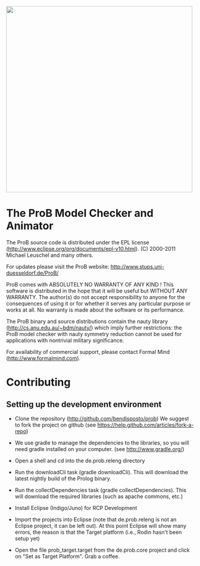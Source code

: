 <img src="https://github.com/bendisposto/prob/raw/develop/logo.png" width="500" align="center">

# The ProB Model Checker and Animator

The ProB source code is distributed under the EPL license (http://www.eclipse.org/org/documents/epl-v10.html).
(C) 2000-2011 Michael Leuschel and many others.

For updates please visit the ProB website: http://www.stups.uni-duesseldorf.de/ProB/

ProB comes with ABSOLUTELY NO WARRANTY OF ANY KIND ! This software is distributed in the hope that it will be useful but WITHOUT ANY WARRANTY. The author(s) do not accept responsibility to anyone for the consequences of using it or for whether it serves any particular purpose or works at all. No warranty is made about the software or its performance.

The ProB binary and source distributions contain the nauty library (http://cs.anu.edu.au/~bdm/nauty/) which imply further restrictions: the ProB model checker with nauty symmetry reduction cannot be used for applications with nontrivial military significance. 

For availability of commercial support, please contact Formal Mind (http://www.formalmind.com).

# Contributing

## Setting up the development environment

- Clone the repository (http://github.com/bendisposto/prob) 
  We suggest to fork the project on github (see https://help.github.com/articles/fork-a-repo)

- We use gradle to manage the dependencies to the libraries, so you will need gradle installed on your computer. 
  (see http://www.gradle.org/)

- Open a shell and cd into the de.prob.releng directory

- Run the downloadCli task (gradle downloadCli). This will download the latest nightly build of the Prolog binary.

- Run the collectDependencies task (gradle collectDependencies). This will download the required libraries (such as apache commons, etc.)

- Install Eclipse (Indigo/Juno) for RCP Development

- Import the projects into Eclipse (note that de.prob.releng is not an Eclipse project, it can be left out). At this point Eclipse will show many errors, the reason is that the Target platform (i.e., Rodin hasn't been setup yet)

- Open the file prob_target.target from the de.prob.core project and click on "Set as Target Platform". Grab a coffee. 




